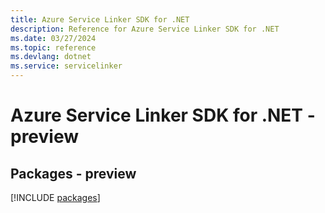 ```yaml
---
title: Azure Service Linker SDK for .NET
description: Reference for Azure Service Linker SDK for .NET
ms.date: 03/27/2024
ms.topic: reference
ms.devlang: dotnet
ms.service: servicelinker
---
```

# Azure Service Linker SDK for .NET - preview
## Packages - preview
[!INCLUDE [packages](service-linker-index.md)]